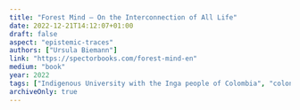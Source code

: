 ```yaml
---
title: "Forest Mind – On the Interconnection of All Life"
date: 2022-12-21T14:12:07+01:00
draft: false
aspect: "epistemic-traces"
authors: ["Ursula Biemann"]
link: "https://spectorbooks.com/forest-mind-en"
medium: "book"
year: 2022
tags: ["Indigenous University with the Inga people of Colombia", "colonial conquest and natural science intertwine"]
archiveOnly: true
---
```

